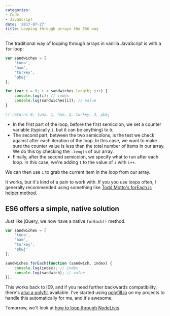 ```yaml
---
categories:
- Code
- JavaScript
date: '2017-07-27'
title: Looping through arrays the ES6 way
---
```


The traditional way of looping through arrays in vanilla JavaScript is with a `for` loop:

```javascript
var sandwiches = [
	'tuna',
	'ham',
	'turkey',
	'pb&j'
];

for (var i = 0; i < sandwiches.length; i++) {
	console.log(i); // index
	console.log(sandwiches[i]); // value
}

// returns 0, tuna, 1, ham, 2, turkey, 3, pb&j
```

- In the first part of the loop, before the first semicolon, we set a counter variable (typically `i`, but it can be anything) to `0`.
- The second part, between the two semicolons, is the test we check against after each iteration of the loop. In this case, we want to make sure the counter value is less than the total number of items in our array. We do this by checking the `.length` of our array.
- Finally, after the second semicolon, we specify what to run after each loop. In this case, we're adding `1` to the value of `i` with `i++`.

We can then use `i` to grab the current item in the loop from our array.

It works, but it's kind of a pain to work with. If you you use loops often, I generally recommended using something like [Todd Motto's forEach.js helper method](https://github.com/toddmotto/foreach/).

## ES6 offers a simple, native solution

Just like jQuery, we now have a native `forEach()` method.

```javascript
var sandwiches = [
	'tuna',
	'ham',
	'turkey',
	'pb&j'
];

sandwiches.forEach(function (sandwich, index) {
	console.log(index); // index
	console.log(sandwich); // value
});
```

This works back to IE9, and if you need further backwards compatibility, there's [also a polyfill](https://developer.mozilla.org/en-US/docs/Web/JavaScript/Reference/Global_Objects/Array/forEach#Polyfill) available. I've started using [polyfill.io](https://polyfill.io/) on my projects to handle this automatically for me, and it's awesome.

Tomorrow, we'll look at [how to loop through NodeLists](https://gomakethings.com/looping-through-nodelists-with-es6/).